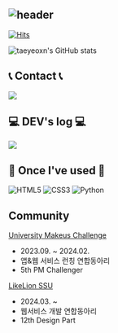 ![header](https://capsule-render.vercel.app/api?type=Waving&height=200&text=Welcome%20to%20taeyeon's%20Github!%20👋&fontColor=d5e6f5&color=timeGradient&animation=fadeIn&fontSize=40&fontAlignY=40)
----
[![Hits](https://hits.seeyoufarm.com/api/count/incr/badge.svg?url=https%3A%2F%2Fgithub.com%2Ftaeyeoxn&count_bg=%2379C83D&title_bg=%23555555&icon=&icon_color=%23E7E7E7&title=hits&edge_flat=false)](https://hits.seeyoufarm.com)

![taeyeoxn's GitHub stats](https://github-readme-stats.vercel.app/api?username=taeyeoxn&show_icons=true&theme=radical)
<!--![Top Langs](https://github-readme-stats.vercel.app/api/top-langs/?username=taeyeoxn&layout=compact&theme=radical)-->

## 📞 Contact 📞
<div>
    <a href="mailto:taeyeonyoo16@gmail.com">
        <img src="https://img.shields.io/badge/Gmail-D14836?style=for-the-badge&logo=gmail&logoColor=white"> 
    </a>
</div>

## 💻 DEV's log 💻
<div>
    <a href="https://taeyeoxn.tistory.com/">
        <img src="https://img.shields.io/badge/Tistory-%23000000?style=for-the-badge&logo=tistory&logoColor=white">
    </a>
</div>

## 🔨 Once I've used 🔨
<div>
  <img src="https://img.shields.io/badge/html5-%23E34F26.svg?style=for-the-badge&logo=html5&logoColor=white" alt="HTML5">
  <img src="https://img.shields.io/badge/css3-%231572B6.svg?style=for-the-badge&logo=css3&logoColor=white" alt="CSS3">
  <img src ="https://img.shields.io/badge/Python-3776AB?style=for-the-badge&logo=python&logoColor=white" alt ="Python">
</div>

## Community
[University Makeus Challenge](https://www.makeus.in/umc)
- 2023.09. ~ 2024.02.
- 앱&웹 서비스 런칭 연합동아리
- 5th PM Challenger

[LikeLion SSU](https://likelionssu.com/)
- 2024.03. ~
- 웹서비스 개발 연합동아리
- 12th Design Part
